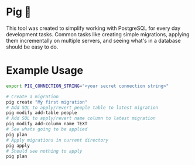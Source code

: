# Pig 🐷

This tool was created to simplify working with PostgreSQL for every day development tasks. Common tasks like creating simple migrations, applying them incrementally on multiple servers, and seeing what's in a database should be easy to do.

# Example Usage

```bash
export PIG_CONNECTION_STRING="<your secret connection string>"

# Create a migration
pig create "My first migration"
# Add SQL to apply/revert people table to latest migration
pig modify add-table people     
# Add SQL to apply/revert name column to latest migration
pig modify add-column name TEXT
# See whats going to be applied
pig plan                        
# Apply migrations in current directory
pig apply                       
# Should see nothing to apply
pig plan                 
```
